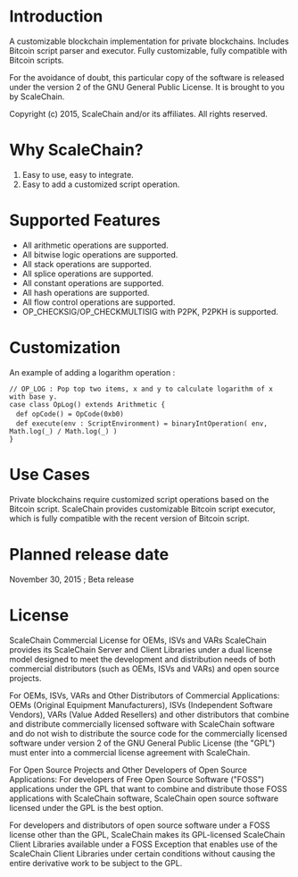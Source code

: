 Introduction
============
A customizable blockchain implementation for private blockchains.
Includes Bitcoin script parser and executor. Fully customizable, fully compatible with Bitcoin scripts.

For the avoidance of doubt, this particular copy of the software is released under the version 2 of the GNU General Public License. It is brought to you by ScaleChain.

Copyright (c) 2015, ScaleChain and/or its affiliates. All rights reserved.

Why ScaleChain?
===============
1. Easy to use, easy to integrate.
2. Easy to add a customized script operation.

Supported Features
==================
- All arithmetic operations are supported.
- All bitwise logic operations are supported. 
- All stack operations are supported.
- All splice operations are supported.
- All constant operations are supported.
- All hash operations are supported.
- All flow control operations are supported.
- OP_CHECKSIG/OP_CHECKMULTISIG with P2PK, P2PKH is supported.

Customization
=============
An example of adding a logarithm operation : 
```
// OP_LOG : Pop top two items, x and y to calculate logarithm of x with base y.
case class OpLog() extends Arithmetic {
　def opCode() = OpCode(0xb0)
　def execute(env : ScriptEnvironment) = binaryIntOperation( env, Math.log(_) / Math.log(_) )
}
```

Use Cases
=========
Private blockchains require customized script operations based on the Bitcoin script. ScaleChain provides customizable Bitcoin script executor, which is fully compatible with the recent version of Bitcoin script.

Planned release date
====================
November 30, 2015 ; Beta release

License
=======
ScaleChain Commercial License for OEMs, ISVs and VARs
ScaleChain provides its ScaleChain Server and Client Libraries under a dual license model designed to meet the development and distribution needs of both commercial distributors (such as OEMs, ISVs and VARs) and open source projects.

For OEMs, ISVs, VARs and Other Distributors of Commercial Applications:
OEMs (Original Equipment Manufacturers), ISVs (Independent Software Vendors), VARs (Value Added Resellers) and other distributors that combine and distribute commercially licensed software with ScaleChain software and do not wish to distribute the source code for the commercially licensed software under version 2 of the GNU General Public License (the "GPL") must enter into a commercial license agreement with ScaleChain.

For Open Source Projects and Other Developers of Open Source Applications:
For developers of Free Open Source Software ("FOSS") applications under the GPL that want to combine and distribute those FOSS applications with ScaleChain software, ScaleChain open source software licensed under the GPL is the best option.

For developers and distributors of open source software under a FOSS license other than the GPL, ScaleChain makes its GPL-licensed ScaleChain Client Libraries available under a FOSS Exception that enables use of the ScaleChain Client Libraries under certain conditions without causing the entire derivative work to be subject to the GPL.
